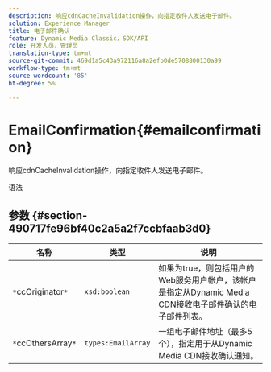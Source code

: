```yaml
---
description: 响应cdnCacheInvalidation操作，向指定收件人发送电子邮件。
solution: Experience Manager
title: 电子邮件确认
feature: Dynamic Media Classic，SDK/API
role: 开发人员，管理员
translation-type: tm+mt
source-git-commit: 469d1a5c43a972116a8a2efb0de5708800130a99
workflow-type: tm+mt
source-wordcount: '85'
ht-degree: 5%

---
```



# EmailConfirmation{#emailconfirmation}

响应cdnCacheInvalidation操作，向指定收件人发送电子邮件。

语法

## 参数 {#section-490717fe96bf40c2a5a2f7ccbfaab3d0}

| 名称 | 类型 | 说明 |
|---|---|---|
| `*`ccOriginator`*` | `xsd:boolean` | 如果为true，则包括用户的Web服务用户帐户，该帐户是指定从Dynamic Media CDN接收电子邮件确认的电子邮件列表。 |
| `*`ccOthersArray`*` | `types:EmailArray` | 一组电子邮件地址（最多5个），指定用于从Dynamic Media CDN接收确认通知。 |

